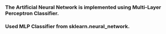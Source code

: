### The Artificial Neural Network is implemented using Multi-Layer Perceptron Classifier.
### Used MLP Classifier from sklearn.neural_network.
